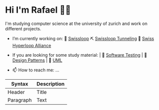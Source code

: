 # Hi I'm Rafael 👋🏼

I'm studying computer science at the university of zurich and work on different projects. 

- I’m currently working on:
  🚀 [Swissloop](https://swissloop.ch/) 
  ⛏ [Swissloop Tunneling](https://swisslooptunneling.ch/) 
  🤝 [Swiss Hyperloop Alliance](http://swiss-hyperloop-alliance.ch/) 
  
- If you are looking for some study material:
  | 📕 [Software Testing](https://radubauzh.github.io/Software-Testing/)
  | 📗 [Design Patterns](https://radubauzh.github.io/Design-Patterns/ )
  | 📘 [UML](https://radubauzh.github.io/UML/)

- 📫 How to reach me: ...


| Syntax      | Description |
| ----------- | ----------- |
| Header      | Title       |
| Paragraph   | Text        |

